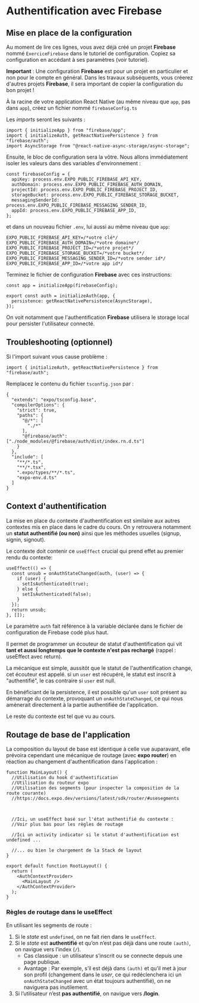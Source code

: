 # Authentification avec Firebase

## Mise en place de la configuration

Au moment de lire ces lignes, vous avez déjà créé un projet **Firebase** nommé `ExerciceFirebase` dans le tutoriel de configuration. Copiez sa configuration en accédant à ses paramètres (voir tutoriel).

**Important** : Une configuration **Firebase** est pour un projet en particulier et non pour le compte en général. Dans les travaux subséquents, vous créerez d'autres projets **Firebase**, il sera important de copier la configuration du bon projet !

À la racine de votre application React Native (au même niveau que `app`, pas dans `app`), créez un fichier nommé `firebaseConfig.ts`

Les *imports* seront les suivants :

```tsx
import { initializeApp } from "firebase/app";
import { initializeAuth, getReactNativePersistence } from "firebase/auth";
import AsyncStorage from "@react-native-async-storage/async-storage";
```

Ensuite, le bloc de configuration sera la vôtre. Nous allons immédiatement isoler les valeurs dans des variables d'environnement :

```tsx
const firebaseConfig = {
  apiKey: process.env.EXPO_PUBLIC_FIREBASE_API_KEY,
  authDomain: process.env.EXPO_PUBLIC_FIREBASE_AUTH_DOMAIN,
  projectId: process.env.EXPO_PUBLIC_FIREBASE_PROJECT_ID,
  storageBucket: process.env.EXPO_PUBLIC_FIREBASE_STORAGE_BUCKET,
  messagingSenderId: process.env.EXPO_PUBLIC_FIREBASE_MESSAGING_SENDER_ID,
  appId: process.env.EXPO_PUBLIC_FIREBASE_APP_ID,
};
```

et dans un nouveau fichier `.env`, lui aussi au même niveau que `app`:

```env
EXPO_PUBLIC_FIREBASE_API_KEY=/*votre clé*/
EXPO_PUBLIC_FIREBASE_AUTH_DOMAIN=/*votre domaine*/
EXPO_PUBLIC_FIREBASE_PROJECT_ID=/*votre projet*/
EXPO_PUBLIC_FIREBASE_STORAGE_BUCKET=/*votre bucket*/
EXPO_PUBLIC_FIREBASE_MESSAGING_SENDER_ID=/*votre sender id*/
EXPO_PUBLIC_FIREBASE_APP_ID=/*votre app id*/
```

Terminez le fichier de configuration **Firebase** avec ces instructions:

```tsx
const app = initializeApp(firebaseConfig);

export const auth = initializeAuth(app, {
  persistence: getReactNativePersistence(AsyncStorage),
});
```

On voit notamment que l'authentification **Firebase** utilisera le storage local pour persister l'utilisateur connecté.

## Troubleshooting (optionnel)

Si l'import suivant vous cause problème :

```tsx
import { initializeAuth, getReactNativePersistence } from "firebase/auth";
```

Remplacez le contenu du fichier `tsconfig.json` par :

```tsx
{
  "extends": "expo/tsconfig.base",
  "compilerOptions": {
    "strict": true,
    "paths": {
      "@/*": [
        "./*"
      ],
      "@firebase/auth": ["./node_modules/@firebase/auth/dist/index.rn.d.ts"]
    }
  },
  "include": [
    "**/*.ts",
    "**/*.tsx",
    ".expo/types/**/*.ts",
    "expo-env.d.ts"
  ]
}
```

## Context d'authentification

La mise en place du contexte d'authentification est similaire aux autres contextes mis en place dans le cadre du cours. On y retrouvera notamment un **statut authentifié (ou non)** ainsi que les méthodes usuelles (signup, signin, signout).

Le contexte doit contenir ce `useEffect` crucial qui prend effet au premier rendu du contexte:

```tsx
useEffect(() => {
  const unsub = onAuthStateChanged(auth, (user) => {
    if (user) {
      setIsAuthenticated(true);
    } else {
      setIsAuthenticated(false);
    }
  });
  return unsub;
}, []);
```

Le paramètre `auth` fait référence à la variable déclarée dans le fichier de configuration de Firebase codé plus haut.

Il permet de programmer un écouteur de statut d'authentification qui vit **tant et aussi longtemps que le contexte n'est pas rechargé** (rappel : useEffect avec return).

La mécanique est simple, aussitôt que le statut de l'authentification change, cet écouteur est appelé. si un `user` est récupéré, le statut est inscrit à "authentifié", le cas contraire si `user` est null.

En bénéficiant de la persistence, il est possible qu'un `user` soit présent au démarrage du contexte, provoquant un `onAuthStateChanged`, ce qui nous amènerait directement à la partie authentifiée de l'application.

Le reste du contexte est tel que vu au cours.

## Routage de base de l'application

La composition du layout de base est identique à celle vue auparavant, elle prévoira cependant une mécanique de routage (avec **expo router**) en réaction au changement d'authentification dans l'application :

```tsx
function MainLayout() {
  //Utilisation du hook d'authentification
  //Utilisation du routeur expo
  //Utilisation des segments (pour inspecter la composition de la route courante)
  //https://docs.expo.dev/versions/latest/sdk/router/#usesegments
  
  
  
  //Ici, un useEffect basé sur l'état authentifié du contexte :
  //Voir plus bas pour les règles de routage

  //Ici un activity indicator si le statut d'authentification est undefined ...

  //... ou bien le chargement de la Stack de layout
}

export default function RootLayout() {
  return (
    <AuthContextProvider>
      <MainLayout />
    </AuthContextProvider>
  );
}
```

### Règles de routage dans le useEffect

En utilisant les segments de route :

1. Si le *state* est `undefined`, on ne fait rien dans le `useEffect`.
2. Si le *state* est **authentifié** et qu’on n’est pas déjà dans une route `(auth)`, on navigue vers l’index (`/`).
   - Cas classique : un utilisateur s’inscrit ou se connecte depuis une page publique.
   - Avantage : Par exemple, s’il est déjà dans `(auth)` et qu’il met à jour son profil (changement dans le *user*, ce qui redéclenchera ici un `onAuthStateChanged` avec un état toujours authentifié), on ne naviguera pas inutilement.
3. Si l’utilisateur n’est **pas authentifié**, on navigue vers **/login**.
